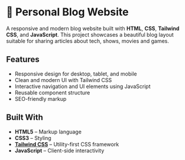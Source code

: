 # 📝 Personal Blog Website

A responsive and modern blog website built with **HTML**, **CSS**, **Tailwind CSS**, and **JavaScript**. This project showcases a beautiful blog layout suitable for sharing articles about tech, shows, movies and games.

## Features

- Responsive design for desktop, tablet, and mobile
- Clean and modern UI with Tailwind CSS
- Interactive navigation and UI elements using JavaScript
- Reusable component structure
- SEO-friendly markup

## Built With

- **HTML5** – Markup language
- **CSS3** – Styling
- **[Tailwind CSS](https://tailwindcss.com/)** – Utility-first CSS framework
- **JavaScript** – Client-side interactivity
